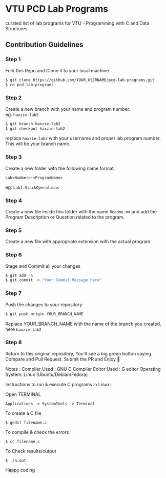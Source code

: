 # VTU PCD Lab Programs
curated list of lab programs for VTU - Programming with C and Data Structures

## Contribution Guidelines
### Step 1
Fork this Repo and Clone it to your local machine.
```sh
$ git clone https://github.com/YOUR_USERNAME/pcd-lab-programs.git
$ cd pcd-lab-programs
```
### Step 2
Create a new branch with your name and program number.  
eg. ```haxzie-lab2```
```sh
$ git branch haxzie-lab2
$ git checkout haxzie-lab2
```
replace `haxzie-lab2` with your username and proper lab program number. This will be your branch name.

### Step 3
Create a new folder with the following name format.
```
Lab<Number>-<ProgramName>
```
eg: ```Lab1-StackOperations```
### Step 4
Create a new file inside this folder with the name `Readme.md` and add the Program Description or Question related to the program.
### Step 5
Create a new file with appropriate extension with the actual program
### Step 6
Stage and Commit all your changes
```sh
$ git add -A
$ git commit -m "Your Commit Message here"
```
### Step 7
Push the changes to your repository
```sh
$ git push origin YOUR_BRANCH_NAME
```
Replace YOUR_BRANCH_NAME with the name of the branch you created, here `haxzie-lab2`
### Step 8
Return to this original repository, You'll see a big green button saying. Compare and Pull Request. Submit the PR and Enjoy :tada:

Notes : 
Compiler Used : GNU C Compiler 
Editor Used : G editor 
Operating System: Linux (Ubuntu/Debian/Fedora)

Instructions to run & execute C programs in Linux:

Open TERMINAL

    Applications -> SystemTools -> Terminal

To create a C file

    $ gedit filename.c

To compile & check the errors

    $ cc filename.c

To Check results/output

    $ ./a.out

Happy coding
